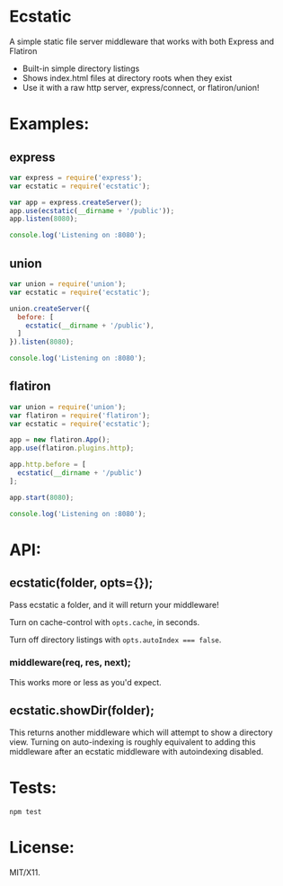 # Ecstatic

A simple static file server middleware that works with both Express and Flatiron

* Built-in simple directory listings
* Shows index.html files at directory roots when they exist
* Use it with a raw http server, express/connect, or flatiron/union!

# Examples:

## express

``` js
var express = require('express');
var ecstatic = require('ecstatic');

var app = express.createServer();
app.use(ecstatic(__dirname + '/public'));
app.listen(8080);

console.log('Listening on :8080');
```

## union

``` js
var union = require('union');
var ecstatic = require('ecstatic');

union.createServer({
  before: [
    ecstatic(__dirname + '/public'),
  ]
}).listen(8080);

console.log('Listening on :8080');
```

## flatiron

``` js
var union = require('union');
var flatiron = require('flatiron');
var ecstatic = require('ecstatic');

app = new flatiron.App();
app.use(flatiron.plugins.http);

app.http.before = [
  ecstatic(__dirname + '/public')
];

app.start(8080);

console.log('Listening on :8080');
```

# API:

## ecstatic(folder, opts={});

Pass ecstatic a folder, and it will return your middleware!

Turn on cache-control with `opts.cache`, in seconds.

Turn off directory listings with `opts.autoIndex === false`.

### middleware(req, res, next);

This works more or less as you'd expect.

## ecstatic.showDir(folder);

This returns another middleware which will attempt to show a directory view. Turning on auto-indexing is roughly equivalent to adding this middleware after an ecstatic middleware with autoindexing disabled.

# Tests:

    npm test

# License:

MIT/X11.
